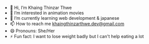 - 👋 Hi, I’m Khaing Thinzar Thwe
- 👀 I’m interested in animation movies
- 🌱 I’m currently learning web development & japanese
- 📫 How to reach me <a href="mailto: khaingthinzarthwe.dev@gmail.com">khaingthinzarthwe.dev@gmail.com</a>
- 😄 Pronouns: She/Her
- ⚡ Fun fact: I want to lose weight badly but I can't help eating a lot

<!---
khaingthinzarthwe/khaingthinzarthwe is a ✨ special ✨ repository because its `README.md` (this file) appears on your GitHub profile.
You can click the Preview link to take a look at your changes.
--->
